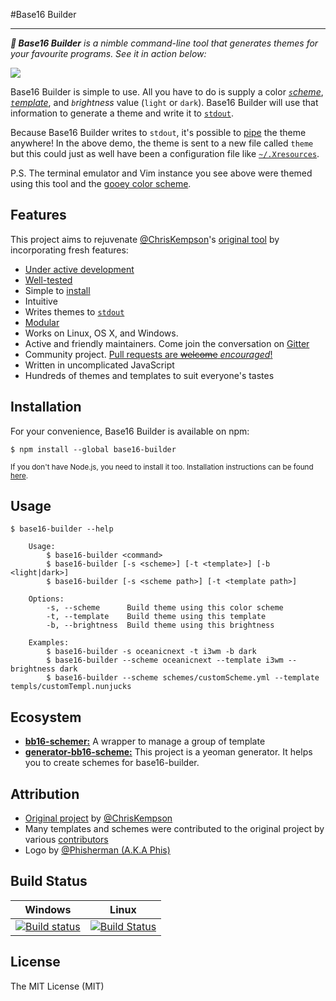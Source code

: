#Base16 Builder

----

_**:hammer: Base16 Builder** is a nimble command-line tool that generates themes for your favourite programs. See it in action below:_

![](https://camo.githubusercontent.com/ddfcd564006e0f6f6f24abeb1b9424cb71c97ddd/68747470733a2f2f692e696d6775722e636f6d2f6c416e7670526a2e676966)

Base16 Builder is simple to use. All you have to do is supply a color [_`s`cheme_](https://github.com/alexbooker/base16-builder/tree/master/db/schemes), [_`t`emplate_](https://github.com/alexbooker/base16-builder/tree/master/db/templates), and _`b`rightness_ value (`light` or `dark`). Base16 Builder will use that information to generate a theme and write it to [`stdout`](https://en.wikipedia.org/wiki/Standard_streams#Standard_output_.28stdout.29). 

Because Base16 Builder writes to `stdout`, it's possible to [pipe](https://en.wikipedia.org/wiki/Pipeline_(Unix)) the theme anywhere! In the above demo, the theme is sent to a new file called `theme` but this could just as well have been a configuration file like [`~/.Xresources`](https://wiki.archlinux.org/index.php/X_resources). 

P.S. The terminal emulator and Vim instance you see above were themed using this tool and the [gooey color scheme](https://github.com/alexbooker/base16-builder/blob/master/db/schemes/gooey.yml).

## Features

This project aims to rejuvenate [@ChrisKempson](https://github.com/chriskempson)'s [original tool](https://github.com/chriskempson/base16-builder) by incorporating fresh features:


- [Under active development](https://github.com/alexbooker/base16-builder/pulse/monthly)
- [Well-tested](https://github.com/alexbooker/base16-builder/tree/master/tests)
- Simple to [install](https://github.com/alexbooker/base16-builder#installation)
- Intuitive
- Writes themes to  [`stdout`](https://en.wikipedia.org/wiki/Standard_streams#Standard_output_.28stdout.29)
-  [Modular](https://github.com/alexbooker/base16-builder#ecosystem)
- Works on Linux, OS X, and Windows.
- Active and friendly maintainers. Come join the conversation on [Gitter](https://gitter.im/alexbooker/base16-builder)
- Community project. [Pull requests are ~~welcome~~ _encouraged_!](http://makeapullrequest.com/)
- Written in uncomplicated JavaScript
- Hundreds of themes and templates to suit everyone's tastes

## Installation

For your convenience, Base16 Builder is available on npm:

```
$ npm install --global base16-builder
```

<small>If you don't have Node.js, you need to install it too. Installation instructions can be found [here](https://docs.npmjs.com/getting-started/installing-node).</small>

## Usage

```
$ base16-builder --help 

    Usage:
        $ base16-builder <command>
        $ base16-builder [-s <scheme>] [-t <template>] [-b <light|dark>]
        $ base16-builder [-s <scheme path>] [-t <template path>]

    Options:
        -s, --scheme      Build theme using this color scheme
        -t, --template    Build theme using this template
        -b, --brightness  Build theme using this brightness

    Examples:
        $ base16-builder -s oceanicnext -t i3wm -b dark
        $ base16-builder --scheme oceanicnext --template i3wm --brightness dark
        $ base16-builder --scheme schemes/customScheme.yml --template templs/customTempl.nunjucks
```
## Ecosystem

- [**bb16-schemer:**](https://github.com/aloisdg/bb16-schemer) A wrapper to manage a group of template
- [**generator-bb16-scheme:**](https://github.com/aloisdg/generator-bb16-scheme) This project is a yeoman generator. It helps you to create schemes for base16-builder.


## Attribution

- [Original project](https://github.com/chriskempson/base16-builder) by [@ChrisKempson](https://github.com/chriskempson)
- Many templates and schemes were contributed to the original project by various [contributors](https://github.com/chriskempson/base16-builder/graphs/contributors)
- Logo by [@Phisherman (A.K.A Phis)](https://github.com/Phisherman)

## Build Status

| Windows | Linux |
|:------:|:------:|
|[![Build status](https://ci.appveyor.com/api/projects/status/6xckfbsriju345cd?svg=true)](https://ci.appveyor.com/project/alexbooker/base16-builder) | [![Build Status](https://travis-ci.org/alexbooker/base16-builder.svg?branch=master)](https://travis-ci.org/alexbooker/base16-builder) |

## License

The MIT License (MIT)
